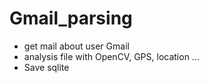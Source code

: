 # Gmail_parsing

- get mail about user Gmail
- analysis file with OpenCV, GPS, location ...
- Save sqlite

